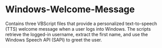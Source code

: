 # Windows-Welcome-Message
Contains three VBScript files that provide a personalized text-to-speech (TTS) welcome message when a user logs into Windows. The scripts retrieve the logged-in username, extract the first name, and use the Windows Speech API (SAPI) to greet the user.
